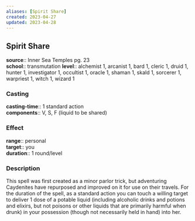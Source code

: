 ```yaml
---
aliases: [Spirit Share]
created: 2023-04-27
updated: 2023-04-28
---
```


## Spirit Share

**source**:: Inner Sea Temples pg. 23  
**school**:: transmutation
**level**:: alchemist 1, arcanist 1, bard 1, cleric 1, druid 1, hunter 1, investigator 1, occultist 1, oracle 1, shaman 1, skald 1, sorcerer 1, warpriest 1, witch 1, wizard 1

### Casting

**casting-time**:: 1 standard action  
**components**:: V, S, F (liquid to be shared)

### Effect

**range**:: personal  
**target**:: you  
**duration**:: 1 round/level

### Description

This spell was first created as a minor parlor trick, but adventuring Caydenites have repurposed and improved on it for use on their travels. For the duration of the spell, as a standard action you can touch a willing target to deliver 1 dose of a potable liquid (including alcoholic drinks and potions and elixirs, but not poisons or other liquids that are primarily harmful when drunk) in your possession (though not necessarily held in hand) into her.
